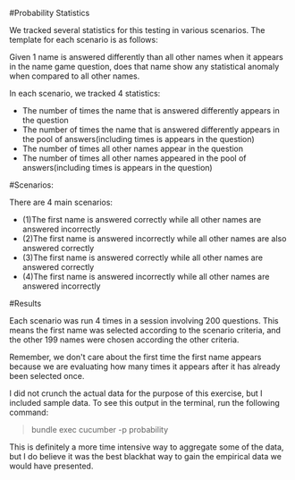 #Probability Statistics

We tracked several statistics for this testing in various scenarios. The template for each scenario is as follows:

Given 1 name is answered differently than all other names when it appears in the name game question, does that name show any statistical anomaly when compared to all other names.

In each scenario, we tracked 4 statistics:

* The number of times the name that is answered differently appears in the question
* The number of times the name that is answered differently appears in the pool of answers(including times is appears in the question)
* The number of times all other names appear in the question
* The number of times all other names appeared in the pool of answers(including times is appears in the question)

#Scenarios:

There are 4 main scenarios:

* (1)The first name is answered correctly while all other names are answered incorrectly
* (2)The first name is answered incorrectly while all other names are also answered correctly
* (3)The first name is answered correctly while all other names are answered correctly
* (4)The first name is answered incorrectly while all other names are answered incorrectly

#Results

Each scenario was run 4 times in a session involving 200 questions.  This means the first name was selected according to the scenario criteria, and the other 199 names were chosen according the other criteria.

Remember, we don't care about the first time the first name appears because we are evaluating how many times it appears after it has already been selected once.

I did not crunch the actual data for the purpose of this exercise, but I included sample data.  To see this output in the terminal, run the following command:

>bundle exec cucumber -p probability

This is definitely a more time intensive way to aggregate some of the data, but I do believe it was the best blackhat way to gain the empirical data we would have presented.
